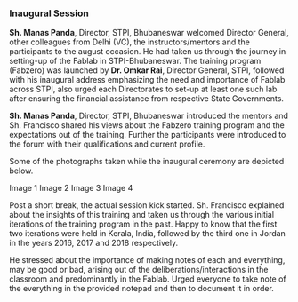 ### Inaugural Session

**Sh. Manas Panda**, Director, STPI, Bhubaneswar welcomed Director General, other colleagues from Delhi (VC), the instructors/mentors and the participants to the august occasion. He had taken us through the journey in setting-up of the Fablab in STPI-Bhubaneswar. The training program (Fabzero) was launched by **Dr. Omkar Rai**, Director General, STPI, followed with his inaugural address emphasizing the need and importance of Fablab across STPI, also urged each Directorates to set-up at least one such lab after ensuring the financial assistance from respective State Governments.

**Sh. Manas Panda**, Director, STPI, Bhubaneswar introduced the mentors and Sh. Francisco shared his views about the Fabzero training program and the expectations out of the training. Further the participants were introduced to the forum with their qualifications and current profile.

Some of the photographs taken while the inaugural ceremony are depicted below.

Image 1
Image 2
Image 3
Image 4




Post a short break, the actual session kick started. Sh. Francisco explained about the insights of this training and taken us through the various initial iterations of the training program in the past. Happy to know that the first two iterations were held in Kerala, India, followed by the third one in Jordan in the years 2016, 2017 and 2018 respectively. 

He stressed about the importance of making notes of each and everything, may be good or bad, arising out of the deliberations/interactions in the classroom and predominantly in the Fablab. Urged everyone to take note of the everything in the provided notepad and then to document it in order.